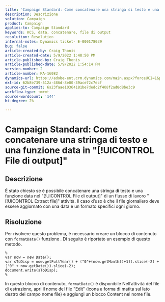 ```yaml
---
title: 'Campaign Standard: Come concatenare una stringa di testo e una funzione data in "[!UICONTROL File di output]"'''
description: Descrizione
solution: Campaign
product: Campaign
applies-to: Campaign Standard
keywords: KCS, data, concatenare, file di output
resolution: Resolution
internal-notes: Dynamics ticket- E-000178039
bug: false
article-created-by: Craig Thonis
article-created-date: 5/9/2022 1:48:50 PM
article-published-by: Craig Thonis
article-published-date: 5/9/2022 1:54:14 PM
version-number: 2
article-number: KA-16082
dynamics-url: https://adobe-ent.crm.dynamics.com/main.aspx?forceUCI=1&pagetype=entityrecord&etn=knowledgearticle&id=abd60abc-9ecf-ec11-a7b5-00224809c196
exl-id: 62b8e739-512a-486d-8e00-39ace72c7ecf
source-git-commit: 6a23faae10364181be7dedc2f408f2ad8d8be3c9
workflow-type: tm+mt
source-wordcount: '144'
ht-degree: 2%

---
```


# Campaign Standard: Come concatenare una stringa di testo e una funzione data in &quot;[!UICONTROL File di output]&quot;

## Descrizione


È stato chiesto se è possibile concatenare una stringa di testo e una funzione data nel &quot;[!UICONTROL File di output]&quot; di un flusso di lavoro &quot;[!UICONTROL Extract file]&quot; attività. Il caso d’uso è che il file giornaliero deve essere aggiornato con una data e un formato specifici ogni giorno.


## Risoluzione


Per risolvere questo problema, è necessario creare un blocco di contenuto con `formatDate()` funzione . Di seguito è riportato un esempio di questo metodo.

```
%
var now = new Date();
var sToDisp = now.getFullYear() + ("0"+(now.getMonth()+1)).slice(-2) + ("0" + now.getDate()).slice(-2);
document.write(sToDisp);
%
```

In questo blocco di contenuto, `formatDate()` è disponibile Nell’attività del file di estrazione, apri il nome del file &quot;Edit&quot; (icona a forma di matita sul lato destro del campo nome file) e aggiungi un blocco Content nel nome file.
